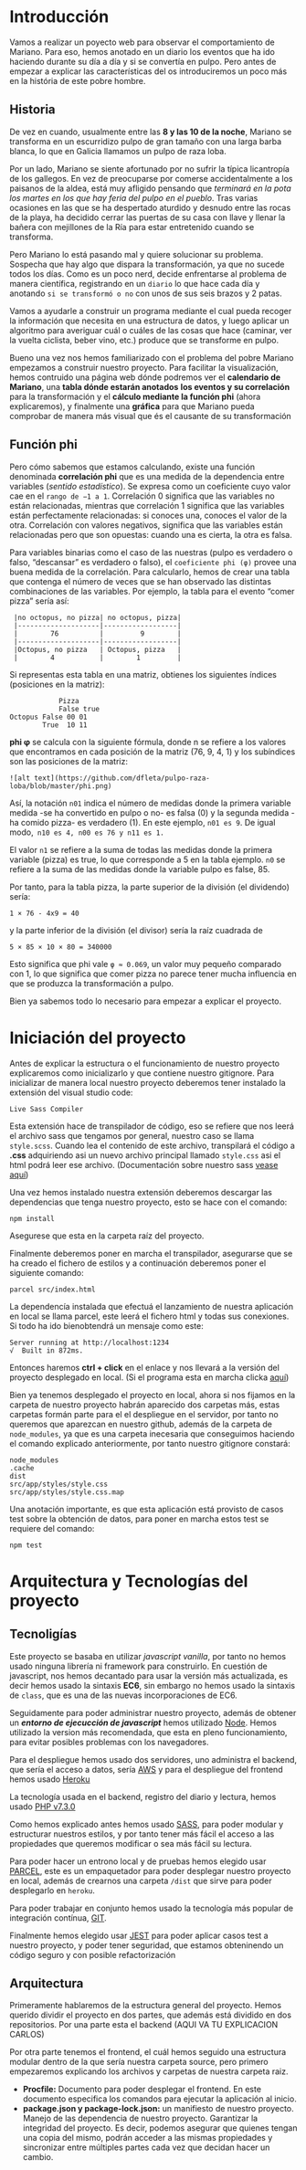 # Introducción
Vamos a realizar un poyecto web para observar el comportamiento de Mariano. Para eso, hemos anotado en un diario los eventos 
que ha ido haciendo durante su día a día y si se convertía en pulpo. Pero antes de empezar a explicar las características del 
os introduciremos un poco más en la história de este pobre hombre.

## Historia
De vez en cuando, usualmente entre las **8 y las 10 de la noche**, Mariano se transforma en un escurridizo pulpo de gran tamaño 
con una larga barba blanca, lo que en Galicia llamamos un pulpo de raza loba.

Por un lado, Mariano se siente afortunado por no sufrir la típica licantropía de los gallegos. En vez de preocuparse por 
comerse accidentalmente a los paisanos de la aldea, está muy afligido pensando que *terminará en la pota los martes en los que*
*hay feria del pulpo en el pueblo*. Tras varias ocasiones en las que se ha despertado aturdido y desnudo entre las rocas de la 
playa, ha decidido cerrar las puertas de su casa con llave y llenar la bañera con mejillones de la Ría para estar entretenido cuando se transforma.

Pero Mariano lo está pasando mal y quiere solucionar su problema. Sospecha que hay algo que dispara la transformación, ya que 
no sucede todos los días. Como es un poco nerd, decide enfrentarse al problema de manera científica, registrando en un ``diario`` 
lo que hace cada día y anotando ``si se transformó o no`` con unos de sus seis brazos y 2 patas.

Vamos a ayudarle a construir un programa mediante el cual pueda recoger la información que necesita en una estructura de datos, y 
luego aplicar un algoritmo para averiguar cuál o cuáles de las cosas que hace (caminar, ver la vuelta ciclista, beber vino, etc.) 
produce que se transforme en pulpo.

Bueno una vez nos hemos familiarizado con el problema del pobre Mariano empezamos a construir nuestro proyecto. Para facilitar la 
visualización, hemos contruido una página web dónde podremos ver el **calendario de Mariano**, una **tabla dónde estarán anotados**
**los eventos y su correlación** para la transformación y el **cálculo mediante la función phi** (ahora explicaremos), y finalmente una **gráfica** para que 
Mariano pueda comprobar de manera más visual que és el causante de su transformación

## Función phi
Pero cómo sabemos que estamos calculando, existe una función denominada **correlación phi** que es una medida de la dependencia entre 
variables (*sentido estadístico*). 
Se expresa como un coeficiente cuyo valor cae en el ``rango de −1 a 1``. Correlación 0 significa que las variables no están relacionadas, 
mientras que correlación 1 significa que las variables están perfectamente relacionadas: si conoces una, conoces el valor de la otra. 
Correlación con valores negativos, significa que las variables están relacionadas pero que son opuestas: cuando una es cierta, la otra es falsa.

Para variables binarias como el caso de las nuestras (pulpo es verdadero o falso, “descansar” es verdadero o falso), el ``coeficiente phi (φ)`` 
provee una buena medida de la correlación. Para calcularlo, hemos de crear una tabla que contenga el número de veces que se han observado las 
distintas combinaciones de las variables. Por ejemplo, la tabla para el evento “comer pizza” sería así: 
```
 |no octopus, no pizza| no octopus, pizza|
 |--------------------|------------------|
 |        76          |         9        |
 |--------------------|------------------|
 |Octopus, no pizza   | Octopus, pizza   |
 |        4           |        1         |
``` 

Si representas esta tabla en una matriz, obtienes los siguientes índices (posiciones en la matriz):
```
            Pizza
            False true
Octopus False 00 01
        True  10 11
```

**phi φ** se calcula con la siguiente fórmula, donde n se refiere a los valores que encontramos en cada posición de la matriz (76, 9, 4, 1) 
y los subíndices son las posiciones de la matriz:
``` 
![alt text](https://github.com/dfleta/pulpo-raza-loba/blob/master/phi.png)

```

Así, la notación ``n01`` indica el número de medidas donde la primera variable medida -se ha convertido en pulpo o no- es falsa (0) 
y la segunda medida -ha comido pizza- es verdadero (1). En este ejemplo, ``n01 es 9``. De igual modo,`` n10 es 4, n00 es 76 y n11 es 1.``

El valor ``n1`` se refiere a la suma de todas las medidas donde la primera variable (pizza) es true, lo que corresponde a 5 en la tabla ejemplo. 
``n0`` se refiere a la suma de las medidas donde la variable pulpo es false, 85.

Por tanto, para la tabla pizza, la parte superior de la división (el dividendo) sería:
```
1 × 76 - 4x9 = 40
```
y la parte inferior de la división (el divisor) sería la raíz cuadrada de
```
5 × 85 × 10 × 80 = 340000
```
Esto significa que phi vale ``φ ≈ 0.069``, un valor muy pequeño comparado con 1, lo que significa que comer pizza no parece tener mucha 
influencia en que se produzca la transformación a pulpo.

Bien ya sabemos todo lo necesario para empezar a explicar el proyecto.

# Iniciación del proyecto
Antes de explicar la estructura o el funcionamiento de nuestro proyecto explicaremos como inicializarlo y que contiene nuestro gitignore.
Para inicializar de manera local nuestro proyecto deberemos tener instalado la extensión del visual studio code:
~~~
Live Sass Compiler
~~~
Esta extensión hace de transpilador de código, eso se refiere que nos leerá el archivo sass que tengamos por general, nuestro caso se llama
``style.scss``. Cuando lea el contenido de este archivo, transpilará el código a **.css** adquiriendo asi un nuevo archivo principal llamado
``style.css`` asi el html podrá leer ese archivo. (Documentación sobre nuestro sass [vease aquí](#Estilos))

Una vez hemos instalado nuestra extensión deberemos descargar las dependencias que tenga nuestro proyecto, esto se hace con el comando:
~~~
npm install
~~~
Asegurese que esta en la carpeta raíz del proyecto.

Finalmente deberemos poner en marcha el transpilador, asegurarse que se ha creado el fichero de estilos y a continuación deberemos poner el 
siguiente comando:
~~~
parcel src/index.html
~~~
La dependencía instalada que efectuá el lanzamiento de nuestra aplicación en local se llama parcel, este leerá el fichero html y todas sus conexiones.
Si todo ha ido bienobtendrá un mensaje como este:
~~~
Server running at http://localhost:1234
√  Built in 872ms.
~~~
Entonces haremos **ctrl + click** en el enlace y nos llevará a la versión del proyecto desplegado en local. (Si el programa esta en marcha clicka [aquí](http://localhost:1234))

Bien ya tenemos desplegado el proyecto en local, ahora si nos fijamos en la carpeta de nuestro proyecto habrán aparecido dos carpetas más, estas 
carpetas formán parte para el el despliegue en el servidor, por tanto no queremos que aparezcan en nuestro github, además de la carpeta de ``node_modules``,
ya que es una carpeta inecesaria que conseguimos haciendo el comando explicado anteriormente, por tanto nuestro gitignore constará:
~~~
node_modules
.cache
dist
src/app/styles/style.css
src/app/styles/style.css.map
~~~

Una anotación importante, es que esta aplicación está provisto de casos test sobre la obtención de datos, para poner en marcha estos test se requiere del comando:
~~~
npm test
~~~


# Arquitectura y Tecnologías del proyecto

## Tecnoligías
Este proyecto se basaba en utilizar *javascript vanilla*, por tanto no hemos usado ninguna librería ni framework para construirlo. En cuestión de javascript, nos
hemos decantado para usar la versión más actualizada, es decir hemos usado la sintaxis **EC6**, sin embargo no hemos usado la sintaxis de ``class``, que es una
de las nuevas incorporaciones de EC6.

Seguidamente para poder administrar nuestro proyecto, además de obtener un ***entorno de ejecucción de javascript*** hemos utilizado [Node](https://nodejs.org/es/). 
Hemos utilizado la version más recomendada, que esta en pleno funcionamiento, para evitar posibles problemas con los navegadores. 

Para el despliegue hemos usado dos servidores, uno administra el backend, que sería el acceso a datos, sería [AWS](https://aws.amazon.com/es/) y para el despliegue
del frontend hemos usado [Heroku](https://www.heroku.com/)

La tecnología usada en el backend, registro del diario y lectura, hemos usado [PHP v7.3.0](https://www.php.net/releases/7_3_0.php)

Como hemos explicado antes hemos usado [SASS](https://sass-lang.com/), para poder modular y estructurar nuestros estilos, y por tanto tener más fácil el acceso a 
las propiedades que queremos modificar o sea más fácil su lectura.

Para poder hacer un entrono local y de pruebas hemos elegido usar [PARCEL](https://parceljs.org/), este es un empaquetador para poder desplegar nuestro proyecto en local,
además de crearnos una carpeta ``/dist`` que sirve para poder desplegarlo en ``heroku``. 

Para poder trabajar en conjunto hemos usado la tecnología más popular de integración contínua, [GIT](https://git-scm.com/).

Finalmente hemos elegido usar [JEST](https://jestjs.io/docs/en/expect#methods) para poder aplicar casos test a nuestro proyecto, y poder tener seguridad, que estamos
obteninendo un código seguro y con posible refactorización

## Arquitectura
Primeramente hablaremos de la estructura general del proyecto. Hemos querido dividir el proyecto en dos partes, que además está dividido en dos repositorios.
Por una parte esta el backend (AQUI VA TU EXPLICACION CARLOS)

Por otra parte tenemos el frontend, el cuál hemos seguido una estructura modular dentro de la que sería nuestra carpeta source, pero primero empezaremos explicando
los archivos y carpetas de nuestra carpeta raiz.

- **Procfile:** Documento para poder desplegar el frontend. En este documento especifica los comandos para  ejecutar la aplicación al inicio.
- **package.json y package-lock.json:** un manifiesto de nuestro proyecto. Manejo de las dependencia de nuestro proyecto. Garantizar la integridad del proyecto. 
    Es decir, podemos asegurar que quienes tengan una copia del mismo, podrán acceder a las mismas propiedades y sincronizar entre múltiples partes cada vez que 
    decidan hacer un cambio.

